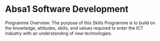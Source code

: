 # Absa1 Software Development
Programme Overview:
The purpose of this Skills Programme is to build on the knowledge, attitudes, skills, and 
values required to enter the ICT industry with an understanding of new technologies.
